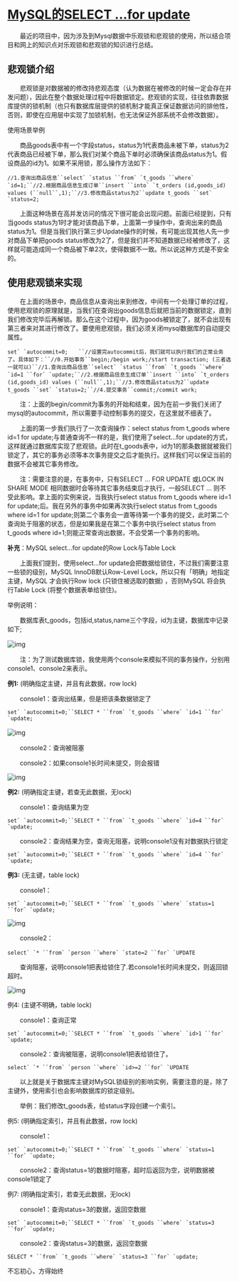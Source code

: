 # [MySQL的SELECT ...for update](https://www.cnblogs.com/wxgblogs/p/6849064.html)

　　最近的项目中，因为涉及到Mysql数据中乐观锁和悲观锁的使用，所以结合项目和网上的知识点对乐观锁和悲观锁的知识进行总结。

## 悲观锁介绍

　　悲观锁是对数据被的修改持悲观态度（认为数据在被修改的时候一定会存在并发问题），因此在整个数据处理过程中将数据锁定。悲观锁的实现，往往依靠数据库提供的锁机制（也只有数据库层提供的锁机制才能真正保证数据访问的排他性，否则，即使在应用层中实现了加锁机制，也无法保证外部系统不会修改数据）。

使用场景举例

　　商品goods表中有一个字段status，status为1代表商品未被下单，status为2代表商品已经被下单，那么我们对某个商品下单时必须确保该商品status为1。假设商品的id为1。如果不采用锁，那么操作方法如下：

```
//1.查询出商品信息``select` `status ``from` `t_goods ``where` `id=1;``//2.根据商品信息生成订单``insert ``into` `t_orders (id,goods_id) values (``null``,1);``//3.修改商品status为2``update t_goods ``set` `status=2;
```

　　上面这种场景在高并发访问的情况下很可能会出现问题。前面已经提到，只有当goods status为1时才能对该商品下单，上面第一步操作中，查询出来的商品status为1。但是当我们执行第三步Update操作的时候，有可能出现其他人先一步对商品下单把goods status修改为2了，但是我们并不知道数据已经被修改了，这样就可能造成同一个商品被下单2次，使得数据不一致。所以说这种方式是不安全的。

## 使用悲观锁来实现

　　在上面的场景中，商品信息从查询出来到修改，中间有一个处理订单的过程，使用悲观锁的原理就是，当我们在查询出goods信息后就把当前的数据锁定，直到我们修改完毕后再解锁。那么在这个过程中，因为goods被锁定了，就不会出现有第三者来对其进行修改了。要使用悲观锁，我们必须关闭mysql数据库的自动提交属性。

```
set` `autocommit=0;　　``//设置完autocommit后，我们就可以执行我们的正常业务了。具体如下：``//0.开始事务``begin;/begin work;/start transaction; (三者选一就可以)``//1.查询出商品信息``select` `status ``from` `t_goods ``where` `id=1 ``for` `update;``//2.根据商品信息生成订单``insert ``into` `t_orders (id,goods_id) values (``null``,1);``//3.修改商品status为2``update t_goods ``set` `status=2;``//4.提交事务``commit;/commit work;
```

　　注：上面的begin/commit为事务的开始和结束，因为在前一步我们关闭了mysql的autocommit，所以需要手动控制事务的提交，在这里就不细表了。

　　上面的第一步我们执行了一次查询操作：select status from t_goods where id=1 for update;与普通查询不一样的是，我们使用了select…for update的方式，这样就通过数据库实现了悲观锁。此时在t_goods表中，id为1的那条数据就被我们锁定了，其它的事务必须等本次事务提交之后才能执行。这样我们可以保证当前的数据不会被其它事务修改。

　　注：需要注意的是，在事务中，只有SELECT ... FOR UPDATE 或LOCK IN SHARE MODE 相同数据时会等待其它事务结束后才执行，一般SELECT ... 则不受此影响。拿上面的实例来说，当我执行select status from t_goods where id=1 for update;后。我在另外的事务中如果再次执行select status from t_goods where id=1 for update;则第二个事务会一直等待第一个事务的提交，此时第二个查询处于阻塞的状态，但是如果我是在第二个事务中执行select status from t_goods where id=1;则能正常查询出数据，不会受第一个事务的影响。

**补充**：MySQL select…for update的Row Lock与Table Lock

　　上面我们提到，使用select…for update会把数据给锁住，不过我们需要注意一些锁的级别，MySQL InnoDB默认Row-Level Lock，所以只有「明确」地指定主键，MySQL 才会执行Row lock (只锁住被选取的数据) ，否则MySQL 将会执行Table Lock (将整个数据表单给锁住)。

举例说明：

　　数据库表t_goods，包括id,status,name三个字段，id为主键，数据库中记录如下;

![img](https://images2015.cnblogs.com/blog/927608/201705/927608-20170513145142769-2034672649.png)　

　　注：为了测试数据库锁，我使用两个console来模拟不同的事务操作，分别用console1、console2来表示。

**例1:** (明确指定主键，并且有此数据，row lock)

　　console1：查询出结果，但是把该条数据锁定了

```
set` `autocommit=0;``SELECT * ``from` `t_goods ``where` `id=1 ``for` `update;
```

![img](https://images2015.cnblogs.com/blog/927608/201705/927608-20170513145454301-1677021304.png)　

　　console2：查询被阻塞

　　console2：如果console1长时间未提交，则会报错

![img](https://images2015.cnblogs.com/blog/927608/201705/927608-20170513145726426-100735507.png)

**例2:** (明确指定主键，若查无此数据，无lock)

　　console1：查询结果为空

```
set` `autocommit=0;``SELECT * ``from` `t_goods ``where` `id=4 ``for` `update;
```

　　console2：查询结果为空，查询无阻塞，说明console1没有对数据执行锁定

```
set` `autocommit=0;``SELECT * ``from` `t_goods ``where` `id=4 ``for` `update;
```

**例3:** (无主键，table lock)

　　console1：

```
set` `autocommit=0;``SELECT * ``from` `t_goods ``where` `status=1 ``for` `update;
```

![img](https://images2015.cnblogs.com/blog/927608/201705/927608-20170513150045113-1552382176.png)

　　console2：

```
select` `* ``from` `person ``where` `state=2 ``for` `UPDATE　
```

　　查询阻塞，说明console1把表给锁住了.若console1长时间未提交，则返回锁超时。

![img](https://images2015.cnblogs.com/blog/927608/201705/927608-20170513150314129-1216986331.png)

例4: (主键不明确，table lock)

　　console1：查询正常

```
set` `autocommit=0;``SELECT * ``from` `t_goods ``where` `id>1 ``for` `update;
```

　　console2：查询被阻塞，说明console1把表给锁住了。

```
select` `* ``from` `person ``where` `id>=2 ``for` `UPDATE
```

　　以上就是关于数据库主键对MySQL锁级别的影响实例，需要注意的是，除了主键外，使用索引也会影响数据库的锁定级别。

　　举例：我们修改t_goods表，给status字段创建一个索引。

例5: (明确指定索引，并且有此数据，row lock)

　　console1：

```
set` `autocommit=0;``SELECT * ``from` `t_goods ``where` `status=1 ``for` `update;
```

　　console2：查询status=1的数据时阻塞，超时后返回为空，说明数据被console1锁定了

例7: (明确指定索引，若查无此数据，无lock)

　　console1：查询status=3的数据，返回空数据

```
set` `autocommit=0;``SELECT * ``from` `t_goods ``where` `status=3 ``for` `update;
```

　　console2：查询status=3的数据，返回空数据

```
SELECT * ``from` `t_goods ``where` `status=3 ``for` `update;
```

不忘初心，方得始终